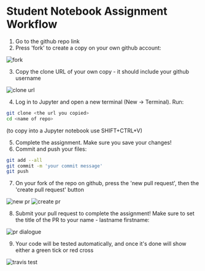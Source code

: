 # Student Notebook Assignment Workflow

1. Go to the github repo link
2. Press 'fork' to create a copy on your own github account:

![fork](http://i.imgur.com/Mz2kkE3.png)

3. Copy the clone URL of your own copy - it should include your github username

![clone url](http://i.imgur.com/6NO0SKN.png)

4. Log in to Jupyter and open a new terminal (New -> Terminal). Run:
```sh
git clone <the url you copied>
cd <name of repo>
```
(to copy into a Jupyter notebook use SHIFT+CTRL+V)

5. Complete the assignment. Make sure you save your changes!
6. Commit and push your files:
```sh
git add --all
git commit -m 'your commit message'
git push
```
7. On your fork of the repo on github, press the 'new pull request', then the 'create pull request' button

![new pr](http://i.imgur.com/YDhd71F.png)
![create pr](http://i.imgur.com/NxRqjA2.png)

8. Submit your pull request to complete the assignment! Make sure to set the title of the PR to your name - lastname firstname:

![pr dialogue](http://i.imgur.com/zp5AaDa.png)

9. Your code will be tested automatically, and once it's done will show either a green tick or red cross

![travis test](http://i.imgur.com/hNrYYS8.png)
